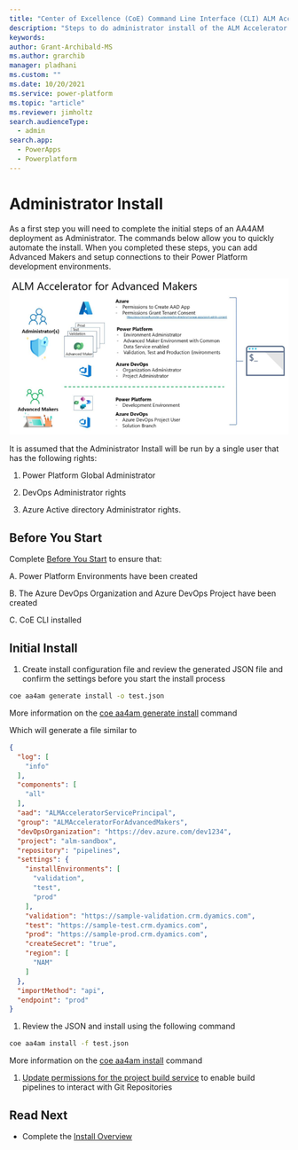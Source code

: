 ```yaml
---
title: "Center of Excellence (CoE) Command Line Interface (CLI) ALM Accelerator Administrator Install"
description: "Steps to do administrator install of the ALM Accelerator using the Center of Excellence (CoE) Command Line Interface (CLI)"
keywords: 
author: Grant-Archibald-MS
ms.author: grarchib
manager: pladhani
ms.custom: ""
ms.date: 10/20/2021
ms.service: power-platform
ms.topic: "article"
ms.reviewer: jimholtz
search.audienceType: 
  - admin
search.app: 
  - PowerApps
  - Powerplatform
---
```


# Administrator Install

As a first step you will need to complete the initial steps of an AA4AM deployment as Administrator. The commands below allow you to quickly automate the install. When you completed these steps, you can add Advanced Makers and setup connections to their Power Platform development environments.

![ALM Accelerator for Advanced Makers Install Overview](../media/aa4am-install-overview.png)

It is assumed that the Administrator Install will be run by a single user that has the following rights:

1. Power Platform Global Administrator

1. DevOps Administrator rights

1. Azure Active directory Administrator rights.

## Before You Start

Complete [Before You Start](./before-you-start.md) to ensure that:

A. Power Platform Environments have been created

B. The Azure DevOps Organization and Azure DevOps Project have been created

C. CoE CLI installed

## Initial Install

1. Create install configuration file and review the generated JSON file and confirm the settings before you start the install process

```bash
coe aa4am generate install -o test.json
```

More information on the [coe aa4am generate install](../help/aa4am/generate/install.md) command

Which will generate a file similar to

```json
{
  "log": [
    "info"
  ],
  "components": [
    "all"
  ],
  "aad": "ALMAcceleratorServicePrincipal",
  "group": "ALMAcceleratorForAdvancedMakers",
  "devOpsOrganization": "https://dev.azure.com/dev1234",
  "project": "alm-sandbox",
  "repository": "pipelines",
  "settings": {
    "installEnvironments": [
      "validation",
      "test",
      "prod"
    ],
    "validation": "https://sample-validation.crm.dyamics.com",
    "test": "https://sample-test.crm.dyamics.com",
    "prod": "https://sample-prod.crm.dyamics.com",
    "createSecret": "true",
    "region": [
      "NAM"
    ]
  },
  "importMethod": "api",
  "endpoint": "prod"
}
```

1. Review the JSON and install using the following command

```bash
coe aa4am install -f test.json
```

More information on the [coe aa4am install](../help/aa4am/install.md) command

1. [Update permissions for the project build service](https://github.com/microsoft/coe-starter-kit/blob/main/ALMAcceleratorForAdvancedMakers/SETUPGUIDE.md#update-permissions-for-the-project-build-service) to enable build pipelines to interact with Git Repositories

## Read Next

- Complete the [Install Overview](./overview.md#install-overview)
